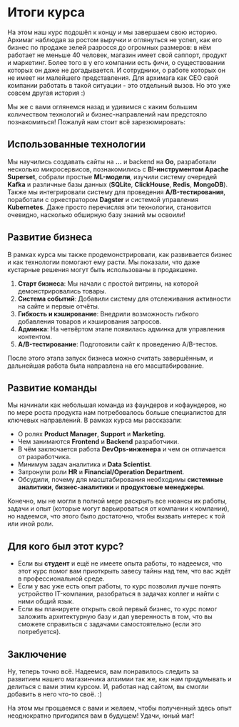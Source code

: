 # Итоги курса

На этом наш курс подошёл к концу и мы завершаем свою историю. Архимаг наблюдая за ростом выручки и оглянуться не успел, как его бизнес по продаже зелей разросся до огромных размеров: в нём работает не меньше 40 человек, магазин имеет свой саппорт, продукт и маркетинг. Более того в у его компании есть фичи, о существовании которых он даже не догадывается. И сотрудники, о работе которых он не имеет ни малейшего представления. 
Для архимага как CEO свой компании работать в такой ситуации - это отдельный вызов. Но это уже совсем другая история :) 

Мы же с вами оглянемся назад и удивимся с каким большим количеством технологий и бизнес-направлений нам предстояло познакомиться! Пожалуй нам стоит всё зарезюмировать:

## Использованные технологии

Мы научились создавать сайты на **...** и backend на **Go**, разработали несколько микросервисов, познакомились с **BI-инструментом Apache Superset**, собрали простые **ML-модели**, изучили систему очередей **Kafka** и различные базы данных (**SQLite**, **ClickHouse**, **Redis**, **MongoDB**). Также мы интегрировали систему для проведения **A/B-тестирования**, поработали с оркестратором **Dagster** и системой управления **Kubernetes**. Даже просто перечисляя эти технологии, становится очевидно, насколько обширную базу знаний мы освоили!

## Развитие бизнеса

В рамках курса мы также продемонстрировали, как развивается бизнес и как технологии помогают ему расти. Мы показали, что даже кустарные решения могут быть использованы в продакшене.

1. **Старт бизнеса**: Мы начали с простой витрины, на которой демонстрировались товары.
2. **Система событий**: Добавили систему для отслеживания активности на сайте и первые отчёты.
3. **Гибкость и кэширование**: Внедрили возможность гибкого добавления товаров и кэширования запросов.
4. **Админка**: На четвёртом этапе появилась админка для управления контентом.
5. **A/B-тестирование**: Подготовили сайт к проведению A/B-тестов.

После этого этапа запуск бизнеса можно считать завершённым, и дальнейшая работа была направлена на его масштабирование.

## Развитие команды

Мы начинали как небольшая команда из фаундеров и кофаундеров, но по мере роста продукта нам потребовалось больше специалистов для ключевых направлений. В рамках курса мы рассказали:

- О ролях **Product Manager**, **Support** и **Marketing**.
- Чем занимаются **Frontend** и **Backend** разработчики.
- В чём заключается работа **DevOps-инженера** и чем он отличается от разработчика.
- Минимум задач аналитика и **Data Scientist**.
- Затронули роли **HR** и **Financial/Operation Department**.
- Обсудили, почему для масштабирования необходимы **системные аналитики**, **бизнес-аналитики** и **продуктовые менеджеры**.

Конечно, мы не могли в полной мере раскрыть все нюансы их работы, задачи и опыт (которые могут варьироваться от компании к компании), но надеемся, что этого было достаточно, чтобы вызвать интерес к той или иной роли.

## Для кого был этот курс?

- Если вы **студент** и ещё не имеете опыта работы, то надеемся, что этот курс помог вам приоткрыть завесу тайны над тем, что вас ждёт в профессиональной среде.
- Если у вас уже есть опыт работы, то курс позволил лучше понять устройство IT-компании, разобраться в задачах коллег и найти с ними общий язык.
- Если вы планируете открыть свой первый бизнес, то курс помог заложить архитектурную базу и дал уверенность в том, что вы сможете справиться с задачами самостоятельно (если это потребуется).

## Заключение

Ну, теперь точно всё. Надеемся, вам понравилось следить за развитием нашего магазинчика алхимии так же, как нам придумывать и делиться с вами этим курсом. И, работая над сайтом, вы смогли добавить в него что-то своё. :)

На этом мы прощаемся с вами и желаем, чтобы полученный здесь опыт неоднократно пригодился вам в будущем! 
Удачи, юный маг!
